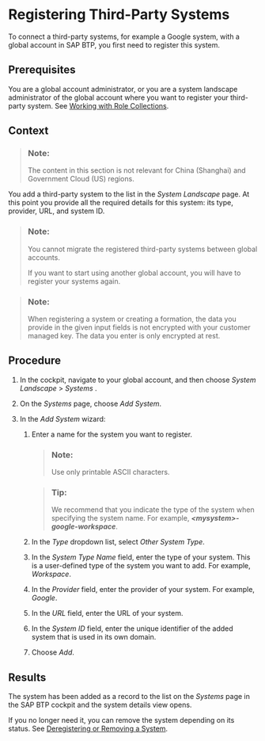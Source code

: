 <!-- loio5481d594718f44c1ad7a63d154c342fd -->

# Registering Third-Party Systems

To connect a third-party systems, for example a Google system, with a global account in SAP BTP, you first need to register this system.



<a name="loio5481d594718f44c1ad7a63d154c342fd__prereq_l4m_s5b_fhb"/>

## Prerequisites

You are a global account administrator, or you are a system landscape administrator of the global account where you want to register your third-party system. See [Working with Role Collections](../50-administration-and-ops/working-with-role-collections-393ea0b.md).



<a name="loio5481d594718f44c1ad7a63d154c342fd__context_ihl_j3h_jlb"/>

## Context

> ### Note:  
> The content in this section is not relevant for China \(Shanghai\) and Government Cloud \(US\) regions.

You add a third-party system to the list in the *System Landscape* page. At this point you provide all the required details for this system: its type, provider, URL, and system ID.

> ### Note:  
> You cannot migrate the registered third-party systems between global accounts.
> 
> If you want to start using another global account, you will have to register your systems again.

> ### Note:  
> When registering a system or creating a formation, the data you provide in the given input fields is not encrypted with your customer managed key. The data you enter is only encrypted at rest.



<a name="loio5481d594718f44c1ad7a63d154c342fd__steps_qrt_jfd_dxb"/>

## Procedure

1.  In the cockpit, navigate to your global account, and then choose *System Landscape* \> *Systems* .

2.  On the *Systems* page, choose *Add System*.

3.  In the *Add System* wizard:

    1.  Enter a name for the system you want to register.

        > ### Note:  
        > Use only printable ASCII characters.

        > ### Tip:  
        > We recommend that you indicate the type of the system when specifying the system name. For example, ****<mysystem\>*-google-workspace***.

    2.  In the *Type* dropdown list, select *Other System Type*.

    3.  In the *System Type Name* field, enter the type of your system. This is a user-defined type of the system you want to add. For example, *Workspace*.

    4.  In the *Provider* field, enter the provider of your system. For example, *Google*.

    5.  In the *URL* field, enter the URL of your system.

    6.  In the *System ID* field, enter the unique identifier of the added system that is used in its own domain.

    7.  Choose *Add*.





<a name="loio5481d594718f44c1ad7a63d154c342fd__result_ytq_hrh_jlb"/>

## Results

The system has been added as a record to the list on the *Systems* page in the SAP BTP cockpit and the system details view opens.

If you no longer need it, you can remove the system depending on its status. See [Deregistering or Removing a System](deregistering-or-removing-a-system-0c6f498.md).

